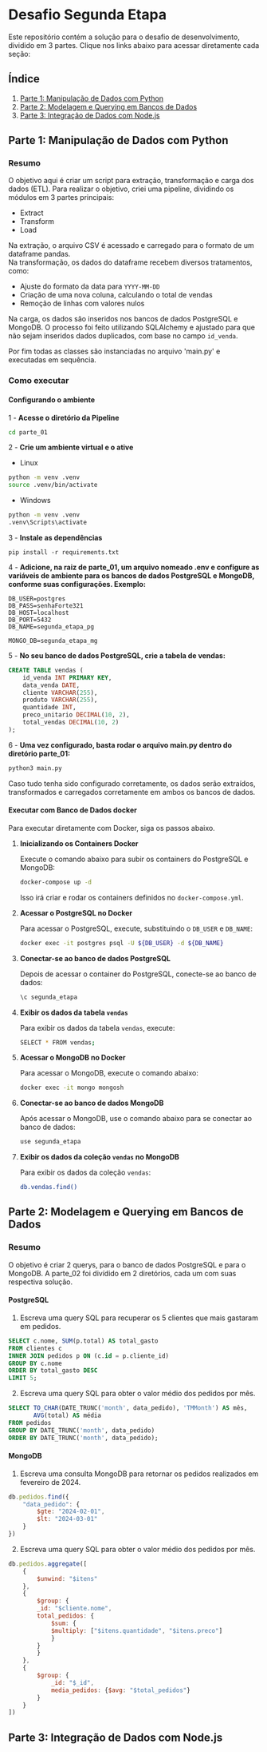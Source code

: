 # Desafio Segunda Etapa

Este repositório contém a solução para o desafio de desenvolvimento, dividido em 3 partes. Clique nos links abaixo para acessar diretamente cada seção:

## Índice

1. [Parte 1: Manipulação de Dados com Python](#parte-1-manipulação-de-dados-com-python)
2. [Parte 2: Modelagem e Querying em Bancos de Dados](#parte-2-modelagem-e-querying-em-bancos-de-dados)
3. [Parte 3: Integração de Dados com Node.js](#parte-3-integração-de-dados-com-nodejs)

## Parte 1: Manipulação de Dados com Python

### Resumo
O objetivo aqui é criar um script para extração, transformação e carga dos dados (ETL). Para realizar o objetivo, criei uma pipeline, dividindo os módulos em 3 partes principais:
- Extract
- Transform
- Load

Na extração, o arquivo CSV é acessado e carregado para o formato de um dataframe pandas.  
Na transformação, os dados do dataframe recebem diversos tratamentos, como: 
- Ajuste do formato da data para `YYYY-MM-DD`
- Criação de uma nova coluna, calculando o total de vendas
- Remoção de linhas com valores nulos

Na carga, os dados são inseridos nos bancos de dados PostgreSQL e MongoDB. O processo foi feito utilizando SQLAlchemy e ajustado para que não sejam inseridos dados duplicados, com base no campo `id_venda`.

Por fim todas as classes são instanciadas no arquivo 'main.py' e executadas em sequência.

### Como executar

#### Configurando o ambiente
1 - **Acesse o diretório da Pipeline**
```bash
cd parte_01
```

2 - **Crie um ambiente virtual e o ative**

- Linux
```bash
python -m venv .venv
source .venv/bin/activate
```

- Windows
```bash
python -m venv .venv
.venv\Scripts\activate
```

3 - **Instale as dependências**
```
pip install -r requirements.txt
```

4 - **Adicione, na raiz de parte_01, um arquivo nomeado .env e configure as variáveis de ambiente para os bancos de dados PostgreSQL e MongoDB, conforme suas configurações. Exemplo:**

```
DB_USER=postgres
DB_PASS=senhaForte321
DB_HOST=localhost
DB_PORT=5432
DB_NAME=segunda_etapa_pg

MONGO_DB=segunda_etapa_mg
```

5 - **No seu banco de dados PostgreSQL, crie a tabela de vendas:**

```SQL
CREATE TABLE vendas (
    id_venda INT PRIMARY KEY,
    data_venda DATE,
    cliente VARCHAR(255),
    produto VARCHAR(255),
    quantidade INT,
    preco_unitario DECIMAL(10, 2),
    total_vendas DECIMAL(10, 2)
);
```


6 - **Uma vez configurado, basta rodar o arquivo main.py dentro do diretório parte_01:**
```bash
python3 main.py
```

Caso tudo tenha sido configurado corretamente, os dados serão extraídos, transformados e carregados corretamente em ambos os bancos de dados.

#### Executar com Banco de Dados docker

Para executar diretamente com Docker, siga os passos abaixo.

1. **Inicializando os Containers Docker**

   Execute o comando abaixo para subir os containers do PostgreSQL e MongoDB:

    ```bash
    docker-compose up -d
    ```

    Isso irá criar e rodar os containers definidos no `docker-compose.yml`.

2. **Acessar o PostgreSQL no Docker**

    Para acessar o PostgreSQL, execute, substituindo o `DB_USER` e `DB_NAME`:

    ```bash
    docker exec -it postgres psql -U ${DB_USER} -d ${DB_NAME}
    ```

3. **Conectar-se ao banco de dados PostgreSQL**

    Depois de acessar o container do PostgreSQL, conecte-se ao banco de dados:

    ```bash
    \c segunda_etapa
    ```

4. **Exibir os dados da tabela `vendas`**

    Para exibir os dados da tabela `vendas`, execute:

    ```bash
    SELECT * FROM vendas;
    ```

5. **Acessar o MongoDB no Docker**

    Para acessar o MongoDB, execute o comando abaixo:

    ```bash
    docker exec -it mongo mongosh
    ```

6. **Conectar-se ao banco de dados MongoDB**

    Após acessar o MongoDB, use o comando abaixo para se conectar ao banco de dados:

    ```bash
    use segunda_etapa
    ```

7. **Exibir os dados da coleção `vendas` no MongoDB**

    Para exibir os dados da coleção `vendas`:

    ```bash
    db.vendas.find()
    ```

## Parte 2: Modelagem e Querying em Bancos de Dados

### Resumo
O objetivo é criar 2 querys, para o banco de dados PostgreSQL e para o MongoDB.
A parte_02 foi divídido em 2 diretórios, cada um com suas respectiva solução.

#### PostgreSQL
1. Escreva uma query SQL para recuperar os 5 clientes que mais gastaram em pedidos.
```SQL
SELECT c.nome, SUM(p.total) AS total_gasto
FROM clientes c
INNER JOIN pedidos p ON (c.id = p.cliente_id)
GROUP BY c.nome
ORDER BY total_gasto DESC
LIMIT 5;
```

2. Escreva uma query SQL para obter o valor médio dos pedidos por mês.
```SQL
SELECT TO_CHAR(DATE_TRUNC('month', data_pedido), 'TMMonth') AS mês, 
       AVG(total) AS média
FROM pedidos
GROUP BY DATE_TRUNC('month', data_pedido)
ORDER BY DATE_TRUNC('month', data_pedido);
```

#### MongoDB
1. Escreva uma consulta MongoDB para retornar os pedidos realizados em fevereiro de 2024.
```js
db.pedidos.find({
    "data_pedido": {
	    $gte: "2024-02-01",
		$lt: "2024-03-01"
	}
})
```

2. Escreva uma query SQL para obter o valor médio dos pedidos por mês.
```js
db.pedidos.aggregate([
    { 
        $unwind: "$itens"
    },
    {
        $group: {
        _id: "$cliente.nome",
        total_pedidos: { 
            $sum: { 
            $multiply: ["$itens.quantidade", "$itens.preco"]
            }
        }
        }
    },
    {
        $group: {
            _id: "$_id",
            media_pedidos: {$avg: "$total_pedidos"}
        }
    }
])
```

## Parte 3: Integração de Dados com Node.js
